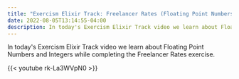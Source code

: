 ```yaml
---
title: "Exercism Elixir Track: Freelancer Rates (Floating Point Numbers and Integers)"
date: 2022-08-05T13:14:55-04:00
description: In today's Exercism Elixir Track video we learn about Floating Point Numbers and Integers while completing the Freelancer Rates exercise.
---
```


In today's Exercism Elixir Track video we learn about Floating Point Numbers and Integers while completing the Freelancer Rates exercise.

{{< youtube rk-La3WVpN0 >}}
